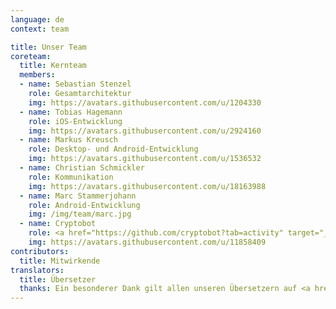 ```yaml
---
language: de
context: team

title: Unser Team
coreteam:
  title: Kernteam
  members:
  - name: Sebastian Stenzel
    role: Gesamtarchitektur
    img: https://avatars.githubusercontent.com/u/1204330
  - name: Tobias Hagemann
    role: iOS-Entwicklung
    img: https://avatars.githubusercontent.com/u/2924160
  - name: Markus Kreusch
    role: Desktop- und Android-Entwicklung
    img: https://avatars.githubusercontent.com/u/1536532
  - name: Christian Schmickler
    role: Kommunikation
    img: https://avatars.githubusercontent.com/u/18163988
  - name: Marc Stammerjohann
    role: Android-Entwicklung
    img: /img/team/marc.jpg
  - name: Cryptobot
    role: <a href="https://github.com/cryptobot?tab=activity" target="_blank">Release Manager</a>
    img: https://avatars.githubusercontent.com/u/11858409
contributors:
  title: Mitwirkende
translators:
  title: Übersetzer
  thanks: Ein besonderer Dank gilt allen unseren Übersetzern auf <a href="https://poeditor.com/projects/po_edit?id=52217" target="_blank">POEditor</a>, die Cryptomator auf vielen verschiedenen Sprachen verfügbar gemacht haben.
---
```

